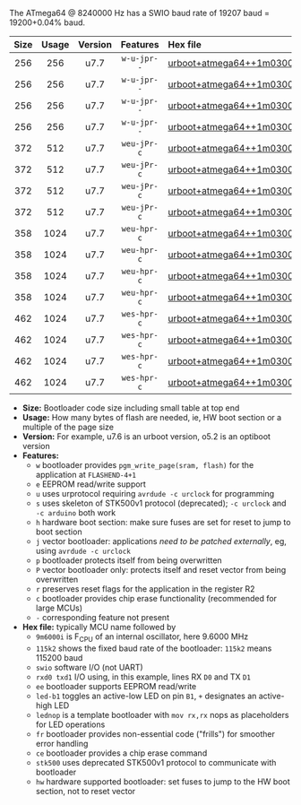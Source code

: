 The ATmega64 @ 8240000 Hz has a SWIO baud rate of 19207 baud = 19200+0.04% baud.

|Size|Usage|Version|Features|Hex file|
|:-:|:-:|:-:|:-:|:--|
|256|256|u7.7|`w-u-jpr--`|[urboot+atmega64++1m0300i++++2k4_swio_rxd2_txd3_led+b5.hex](https://raw.githubusercontent.com/stefanrueger/urboot.hex/main/mcus/atmega64/internal_oscillator/fint++1m0300_Hz/br++++2k4_bps/urboot+atmega64++1m0300i++++2k4_swio_rxd2_txd3_led+b5.hex)|
|256|256|u7.7|`w-u-jpr--`|[urboot+atmega64++1m0300i++++2k4_swio_rxd2_txd3_lednop.hex](https://raw.githubusercontent.com/stefanrueger/urboot.hex/main/mcus/atmega64/internal_oscillator/fint++1m0300_Hz/br++++2k4_bps/urboot+atmega64++1m0300i++++2k4_swio_rxd2_txd3_lednop.hex)|
|256|256|u7.7|`w-u-jpr--`|[urboot+atmega64++1m0300i++++2k4_swio_rxe0_txe1_led+b5.hex](https://raw.githubusercontent.com/stefanrueger/urboot.hex/main/mcus/atmega64/internal_oscillator/fint++1m0300_Hz/br++++2k4_bps/urboot+atmega64++1m0300i++++2k4_swio_rxe0_txe1_led+b5.hex)|
|256|256|u7.7|`w-u-jpr--`|[urboot+atmega64++1m0300i++++2k4_swio_rxe0_txe1_lednop.hex](https://raw.githubusercontent.com/stefanrueger/urboot.hex/main/mcus/atmega64/internal_oscillator/fint++1m0300_Hz/br++++2k4_bps/urboot+atmega64++1m0300i++++2k4_swio_rxe0_txe1_lednop.hex)|
|372|512|u7.7|`weu-jPr-c`|[urboot+atmega64++1m0300i++++2k4_swio_rxd2_txd3_ee_led+b5_fr_ce.hex](https://raw.githubusercontent.com/stefanrueger/urboot.hex/main/mcus/atmega64/internal_oscillator/fint++1m0300_Hz/br++++2k4_bps/urboot+atmega64++1m0300i++++2k4_swio_rxd2_txd3_ee_led+b5_fr_ce.hex)|
|372|512|u7.7|`weu-jPr-c`|[urboot+atmega64++1m0300i++++2k4_swio_rxd2_txd3_ee_lednop_fr_ce.hex](https://raw.githubusercontent.com/stefanrueger/urboot.hex/main/mcus/atmega64/internal_oscillator/fint++1m0300_Hz/br++++2k4_bps/urboot+atmega64++1m0300i++++2k4_swio_rxd2_txd3_ee_lednop_fr_ce.hex)|
|372|512|u7.7|`weu-jPr-c`|[urboot+atmega64++1m0300i++++2k4_swio_rxe0_txe1_ee_led+b5_fr_ce.hex](https://raw.githubusercontent.com/stefanrueger/urboot.hex/main/mcus/atmega64/internal_oscillator/fint++1m0300_Hz/br++++2k4_bps/urboot+atmega64++1m0300i++++2k4_swio_rxe0_txe1_ee_led+b5_fr_ce.hex)|
|372|512|u7.7|`weu-jPr-c`|[urboot+atmega64++1m0300i++++2k4_swio_rxe0_txe1_ee_lednop_fr_ce.hex](https://raw.githubusercontent.com/stefanrueger/urboot.hex/main/mcus/atmega64/internal_oscillator/fint++1m0300_Hz/br++++2k4_bps/urboot+atmega64++1m0300i++++2k4_swio_rxe0_txe1_ee_lednop_fr_ce.hex)|
|358|1024|u7.7|`weu-hpr-c`|[urboot+atmega64++1m0300i++++2k4_swio_rxd2_txd3_ee_led+b5_fr_ce_hw.hex](https://raw.githubusercontent.com/stefanrueger/urboot.hex/main/mcus/atmega64/internal_oscillator/fint++1m0300_Hz/br++++2k4_bps/urboot+atmega64++1m0300i++++2k4_swio_rxd2_txd3_ee_led+b5_fr_ce_hw.hex)|
|358|1024|u7.7|`weu-hpr-c`|[urboot+atmega64++1m0300i++++2k4_swio_rxd2_txd3_ee_lednop_fr_ce_hw.hex](https://raw.githubusercontent.com/stefanrueger/urboot.hex/main/mcus/atmega64/internal_oscillator/fint++1m0300_Hz/br++++2k4_bps/urboot+atmega64++1m0300i++++2k4_swio_rxd2_txd3_ee_lednop_fr_ce_hw.hex)|
|358|1024|u7.7|`weu-hpr-c`|[urboot+atmega64++1m0300i++++2k4_swio_rxe0_txe1_ee_led+b5_fr_ce_hw.hex](https://raw.githubusercontent.com/stefanrueger/urboot.hex/main/mcus/atmega64/internal_oscillator/fint++1m0300_Hz/br++++2k4_bps/urboot+atmega64++1m0300i++++2k4_swio_rxe0_txe1_ee_led+b5_fr_ce_hw.hex)|
|358|1024|u7.7|`weu-hpr-c`|[urboot+atmega64++1m0300i++++2k4_swio_rxe0_txe1_ee_lednop_fr_ce_hw.hex](https://raw.githubusercontent.com/stefanrueger/urboot.hex/main/mcus/atmega64/internal_oscillator/fint++1m0300_Hz/br++++2k4_bps/urboot+atmega64++1m0300i++++2k4_swio_rxe0_txe1_ee_lednop_fr_ce_hw.hex)|
|462|1024|u7.7|`wes-hpr-c`|[urboot+atmega64++1m0300i++++2k4_swio_rxd2_txd3_ee_led+b5_fr_ce_stk500_hw.hex](https://raw.githubusercontent.com/stefanrueger/urboot.hex/main/mcus/atmega64/internal_oscillator/fint++1m0300_Hz/br++++2k4_bps/urboot+atmega64++1m0300i++++2k4_swio_rxd2_txd3_ee_led+b5_fr_ce_stk500_hw.hex)|
|462|1024|u7.7|`wes-hpr-c`|[urboot+atmega64++1m0300i++++2k4_swio_rxd2_txd3_ee_lednop_fr_ce_stk500_hw.hex](https://raw.githubusercontent.com/stefanrueger/urboot.hex/main/mcus/atmega64/internal_oscillator/fint++1m0300_Hz/br++++2k4_bps/urboot+atmega64++1m0300i++++2k4_swio_rxd2_txd3_ee_lednop_fr_ce_stk500_hw.hex)|
|462|1024|u7.7|`wes-hpr-c`|[urboot+atmega64++1m0300i++++2k4_swio_rxe0_txe1_ee_led+b5_fr_ce_stk500_hw.hex](https://raw.githubusercontent.com/stefanrueger/urboot.hex/main/mcus/atmega64/internal_oscillator/fint++1m0300_Hz/br++++2k4_bps/urboot+atmega64++1m0300i++++2k4_swio_rxe0_txe1_ee_led+b5_fr_ce_stk500_hw.hex)|
|462|1024|u7.7|`wes-hpr-c`|[urboot+atmega64++1m0300i++++2k4_swio_rxe0_txe1_ee_lednop_fr_ce_stk500_hw.hex](https://raw.githubusercontent.com/stefanrueger/urboot.hex/main/mcus/atmega64/internal_oscillator/fint++1m0300_Hz/br++++2k4_bps/urboot+atmega64++1m0300i++++2k4_swio_rxe0_txe1_ee_lednop_fr_ce_stk500_hw.hex)|

- **Size:** Bootloader code size including small table at top end
- **Usage:** How many bytes of flash are needed, ie, HW boot section or a multiple of the page size
- **Version:** For example, u7.6 is an urboot version, o5.2 is an optiboot version
- **Features:**
  + `w` bootloader provides `pgm_write_page(sram, flash)` for the application at `FLASHEND-4+1`
  + `e` EEPROM read/write support
  + `u` uses urprotocol requiring `avrdude -c urclock` for programming
  + `s` uses skeleton of STK500v1 protocol (deprecated); `-c urclock` and `-c arduino` both work
  + `h` hardware boot section: make sure fuses are set for reset to jump to boot section
  + `j` vector bootloader: applications *need to be patched externally*, eg, using `avrdude -c urclock`
  + `p` bootloader protects itself from being overwritten
  + `P` vector bootloader only: protects itself and reset vector from being overwritten
  + `r` preserves reset flags for the application in the register R2
  + `c` bootloader provides chip erase functionality (recommended for large MCUs)
  + `-` corresponding feature not present
- **Hex file:** typically MCU name followed by
  + `9m6000i` is F<sub>CPU</sub> of an internal oscillator, here 9.6000 MHz
  + `115k2` shows the fixed baud rate of the bootloader: `115k2` means 115200 baud
  + `swio` software I/O (not UART)
  + `rxd0 txd1` I/O using, in this example, lines RX `D0` and TX `D1`
  + `ee` bootloader supports EEPROM read/write
  + `led-b1` toggles an active-low LED on pin `B1`, `+` designates an active-high LED
  + `lednop` is a template bootloader with `mov rx,rx` nops as placeholders for LED operations
  + `fr` bootloader provides non-essential code ("frills") for smoother error handling
  + `ce` bootloader provides a chip erase command
  + `stk500` uses deprecated STK500v1 protocol to communicate with bootloader
  + `hw` hardware supported bootloader: set fuses to jump to the HW boot section, not to reset vector
